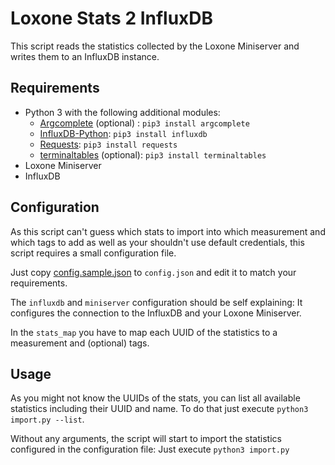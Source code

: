 # Loxone Stats 2 InfluxDB

This script reads the statistics collected by the Loxone Miniserver and writes them to an InfluxDB instance.

## Requirements

* Python 3 with the following additional modules:
   * [Argcomplete](https://pypi.python.org/pypi/argcomplete) (optional) : `pip3 install argcomplete`
   * [InfluxDB-Python](https://github.com/influxdata/influxdb-python): `pip3 install influxdb`
   * [Requests](https://github.com/requests/requests): `pip3 install requests`
   * [terminaltables](https://github.com/Robpol86/terminaltables) (optional): `pip3 install terminaltables`
* Loxone Miniserver
* InfluxDB

## Configuration

As this script can't guess which stats to import into which measurement and which tags to add as well as your shouldn't use default credentials, this script requires a small configuration file.

Just copy [config.sample.json](config.sample.json) to `config.json` and edit it to match your requirements.

The `influxdb` and `miniserver` configuration should be self explaining: It configures the connection to the InfluxDB and your Loxone Miniserver.

In the `stats_map` you have to map each UUID of the statistics to a measurement and (optional) tags.

## Usage

As you might not know the UUIDs of the stats, you can list all available statistics including their UUID and name. To do that just execute `python3 import.py --list`.

Without any arguments, the script will start to import the statistics configured in the configuration file: Just execute `python3 import.py`